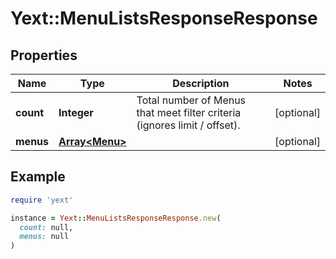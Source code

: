 # Yext::MenuListsResponseResponse

## Properties

| Name | Type | Description | Notes |
| ---- | ---- | ----------- | ----- |
| **count** | **Integer** | Total number of Menus that meet filter criteria (ignores limit / offset). | [optional] |
| **menus** | [**Array&lt;Menu&gt;**](Menu.md) |  | [optional] |

## Example

```ruby
require 'yext'

instance = Yext::MenuListsResponseResponse.new(
  count: null,
  menus: null
)
```

